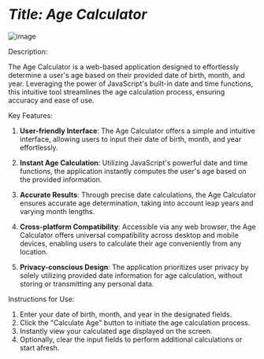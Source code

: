 # ***Title: Age Calculator***
![image](https://github.com/Durjoy10/CodeAlpha_AgeCalculator/assets/71838089/f5f2e8d1-8552-489e-a2ef-2d3cd783faa0)

Description:

The Age Calculator is a web-based application designed to effortlessly determine a user's age based on their provided date of birth, month, and year. Leveraging the power of JavaScript's built-in date and time functions, this intuitive tool streamlines the age calculation process, ensuring accuracy and ease of use.

Key Features:

1. **User-friendly Interface**: The Age Calculator offers a simple and intuitive interface, allowing users to input their date of birth, month, and year effortlessly.

2. **Instant Age Calculation**: Utilizing JavaScript's powerful date and time functions, the application instantly computes the user's age based on the provided information.

3. **Accurate Results**: Through precise date calculations, the Age Calculator ensures accurate age determination, taking into account leap years and varying month lengths.

4. **Cross-platform Compatibility**: Accessible via any web browser, the Age Calculator offers universal compatibility across desktop and mobile devices, enabling users to calculate their age conveniently from any location.

5. **Privacy-conscious Design**: The application prioritizes user privacy by solely utilizing provided date information for age calculation, without storing or transmitting any personal data.

Instructions for Use:

1. Enter your date of birth, month, and year in the designated fields.
2. Click the "Calculate Age" button to initiate the age calculation process.
3. Instantly view your calculated age displayed on the screen.
4. Optionally, clear the input fields to perform additional calculations or start afresh.


